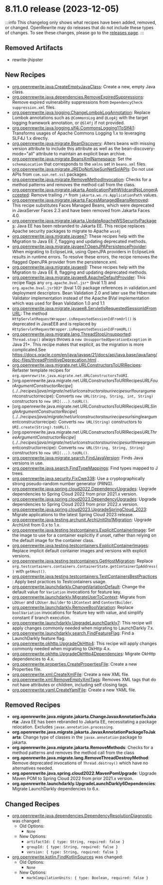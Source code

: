 # 8.11.0 release (2023-12-05)

:::info
This changelog only shows what recipes have been added, removed, or changed. OpenRewrite may do releases that do not include these types of changes. To see these changes, please go to the [releases page](https://github.com/openrewrite/rewrite/releases).
:::

## Removed Artifacts
* rewrite-jhipster

## New Recipes

* [org.openrewrite.java.CreateEmptyJavaClass](../../recipes/java/createemptyjavaclass): Create a new, empty Java class. 
* [org.openrewrite.java.dependencies.RemoveExpiredSuppressions](../../recipes/java/dependencies/removeexpiredsuppressions): Remove expired vulnerability suppressions from `DependencyCheck` `suppression.xml` files. 
* [org.openrewrite.java.logging.ChangeLombokLogAnnotation](../../recipes/java/logging/changelomboklogannotation): Replace Lombok annotations such as `@CommonsLog` and `@Log4j` with the target logging framework annotation, or `@Sl4fj` if not provided. 
* [org.openrewrite.java.logging.slf4j.CommonsLogging1ToSlf4j1](../../recipes/java/logging/slf4j/commonslogging1toslf4j1): Transforms usages of Apache Commons Logging 1.x to leveraging SLF4J 1.x directly. 
* [org.openrewrite.java.migrate.BeanDiscovery](../../recipes/java/migrate/beandiscovery): Alters beans with missing version attribute to include this attribute as well as the bean-discovery-mode="all" attribute to maintain an explicit bean archive. 
* [org.openrewrite.java.migrate.BeansXmlNamespace](../../recipes/java/migrate/beansxmlnamespace): Set the `schemaLocation` that corresponds to the `xmlns` set in `beans.xml` files. 
* [org.openrewrite.java.migrate.JREDoNotUseSunNetSslAPIs](../../recipes/java/migrate/jredonotusesunnetsslapis): Do not use APIs from `com.sun.net.ssl` packages. 
* [org.openrewrite.java.migrate.RemoveMethodInvocation](../../recipes/java/migrate/removemethodinvocation): Checks for a method patterns and removes the method call from the class. 
* [org.openrewrite.java.migrate.jakarta.ApplicationPathWildcardNoLongerAccepted](../../recipes/java/migrate/jakarta/applicationpathwildcardnolongeraccepted): Remove trailing `/*` from `jakarta.ws.rs.ApplicationPath` values. 
* [org.openrewrite.java.migrate.jakarta.FacesManagedBeansRemoved](../../recipes/java/migrate/jakarta/facesmanagedbeansremoved): This recipe substitutes Faces Managed Beans, which were deprecated in JavaServer Faces 2.3 and have been removed from Jakarta Faces 4.0. 
* [org.openrewrite.java.migrate.jakarta.UpdateApacheWSSecurityPackages](../../recipes/java/migrate/jakarta/updateapachewssecuritypackages): Java EE has been rebranded to Jakarta EE.  This recipe replaces Apache security packages to migrate to Apache `wss4j` 
* [org.openrewrite.java.migrate.javaee7](../../recipes/java/migrate/javaee7): These recipes help with the Migration to Java EE 7, flagging and updating deprecated methods. 
* [org.openrewrite.java.migrate.javaee7.OpenJPAPersistenceProvider](../../recipes/java/migrate/javaee7/openjpapersistenceprovider): When migrating  to EclipseLink, using OpenJPA providers in EclipseLink results in runtime errors. To resolve these errors,  the recipe removes the flagged OpenJPA provider from the persistence.xml. 
* [org.openrewrite.java.migrate.javaee8](../../recipes/java/migrate/javaee8): These recipes help with the Migration to Java EE 8, flagging and updating deprecated methods. 
* [org.openrewrite.java.migrate.javaee8.ApacheDefaultProvider](../../recipes/java/migrate/javaee8/apachedefaultprovider): This recipe flags any `org.apache.bval.jsr*` (bval 1.1) and `org.apache.bval.jsr303*` (bval 1.0) package references in validation.xml deployment descriptors.  Bean Validation 2.0 and later use the Hibernate Validator implementation instead of the  Apache BVal implementation which was used for Bean Validation 1.0 and 1.1 
* [org.openrewrite.java.migrate.javaee8.ServletIsRequestedSessionIdFromURL](../../recipes/java/migrate/javaee8/servletisrequestedsessionidfromurl): The  method `HttpServletRequestWrapper.isRequestedSessionIdFromUrl()` is deprecated in JavaEE8 and is replaced by `HttpServletRequestWrapper.isRequestedSessionIdFromURL()` 
* [org.openrewrite.java.migrate.lang.ThreadStopUnsupported](../../recipes/java/migrate/lang/threadstopunsupported): `Thread.stop()` always throws a `new UnsupportedOperationException` in Java 21+. This recipe makes that explicit, as the migration is more complicated.See https://docs.oracle.com/en/java/javase/21/docs/api/java.base/java/lang/doc-files/threadPrimitiveDeprecation.html . 
* [org.openrewrite.java.migrate.net.URLConstructorsToURIRecipes](../../recipes/java/migrate/net/urlconstructorstourirecipes): Refaster template recipes for `org.openrewrite.java.migrate.net.URLConstructorsToURI`. 
* [org.openrewrite.java.migrate.net.URLConstructorsToURIRecipes$URLFourArgumentConstructorRecipe](../../recipes/java/migrate/net/urlconstructorstourirecipes$urlfourargumentconstructorrecipe): Converts `new URL(String, String, int, String)` constructors to `new URI(...).toURL()`. 
* [org.openrewrite.java.migrate.net.URLConstructorsToURIRecipes$URLSingleArgumentConstructorRecipe](../../recipes/java/migrate/net/urlconstructorstourirecipes$urlsingleargumentconstructorrecipe): Converts `new URL(String)` constructors to `URI.create(String).toURL()`. 
* [org.openrewrite.java.migrate.net.URLConstructorsToURIRecipes$URLThreeArgumentConstructorRecipe](../../recipes/java/migrate/net/urlconstructorstourirecipes$urlthreeargumentconstructorrecipe): Converts `new URL(String, String, String)` constructors to `new URI(...).toURL()`. 
* [org.openrewrite.java.migrate.search.FindJavaVersion](../../recipes/java/migrate/search/findjavaversion): Finds Java versions in use. 
* [org.openrewrite.java.search.FindTypeMappings](../../recipes/java/search/findtypemappings): Find types mapped to J trees. 
* [org.openrewrite.java.security.FixCwe338](../../recipes/java/security/fixcwe338): Use a cryptographically strong pseudo-random number generator (PRNG). 
* [org.openrewrite.java.spring.cloud2022.DependencyUpgrades](../../recipes/java/spring/cloud2022/dependencyupgrades): Upgrade dependencies to Spring Cloud 2022 from prior 2021.x version. 
* [org.openrewrite.java.spring.cloud2023.DependencyUpgrades](../../recipes/java/spring/cloud2023/dependencyupgrades): Upgrade dependencies to Spring Cloud 2023 from prior 2022.x version. 
* [org.openrewrite.java.spring.cloud2023.UpgradeSpringCloud_2023](../../recipes/java/spring/cloud2023/upgradespringcloud_2023): Migrate applications to the latest Spring Cloud 2023 release. 
* [org.openrewrite.java.testing.archunit.ArchUnit0to1Migration](../../recipes/java/testing/archunit/archunit0to1migration): Upgrade ArchUnit from 0.x to 1.x. 
* [org.openrewrite.java.testing.testcontainers.ExplicitContainerImage](../../recipes/java/testing/testcontainers/explicitcontainerimage): Set the image to use for a container explicitly if unset, rather than relying on the default image for the container class. 
* [org.openrewrite.java.testing.testcontainers.ExplicitContainerImages](../../recipes/java/testing/testcontainers/explicitcontainerimages): Replace implicit default container images and versions with explicit versions. 
* [org.openrewrite.java.testing.testcontainers.GetHostMigration](../../recipes/java/testing/testcontainers/gethostmigration): Replace `org.testcontainers.containers.ContainerState.getContainerIpAddress()` with `getHost()`. 
* [org.openrewrite.java.testing.testcontainers.TestContainersBestPractices](../../recipes/java/testing/testcontainers/testcontainersbestpractices): Apply best practices to Testcontainers usage. 
* [org.openrewrite.launchdarkly.ChangeVariationDefault](../../recipes/launchdarkly/changevariationdefault): Change the default value for `Variation` invocations for feature key. 
* [org.openrewrite.launchdarkly.MigrateUserToContext](../../recipes/launchdarkly/migrateusertocontext): Migrate from `LDUser` and `LDUser.Builder` to `LDContext` and `ContextBuilder`. 
* [org.openrewrite.launchdarkly.RemoveBoolVariation](../../recipes/launchdarkly/removeboolvariation): Replace `boolVariation` invocations for feature key with value, and simplify constant if branch execution. 
* [org.openrewrite.launchdarkly.UpgradeLaunchDarkly7](../../recipes/launchdarkly/upgradelaunchdarkly7): This recipe will apply changes commonly needed when migrating to LaunchDarkly 7.x. 
* [org.openrewrite.launchdarkly.search.FindFeatureFlag](../../recipes/launchdarkly/search/findfeatureflag): Find a LaunchDarkly feature flag. 
* [org.openrewrite.okhttp.UpgradeOkHttp4](../../recipes/okhttp/upgradeokhttp4): This recipe will apply changes commonly needed when migrating to OkHttp 4.x. 
* [org.openrewrite.okhttp.UpgradeOkHttp4Dependencies](../../recipes/okhttp/upgradeokhttp4dependencies): Migrate OkHttp dependencies to 4.x. 
* [org.openrewrite.properties.CreatePropertiesFile](../../recipes/properties/createpropertiesfile): Create a new Properties file. 
* [org.openrewrite.xml.CreateXmlFile](../../recipes/xml/createxmlfile): Create a new XML file. 
* [org.openrewrite.xml.RemoveEmptyXmlTags](../../recipes/xml/removeemptyxmltags): Removes XML tags that do not have attributes or children, including self closing tags. 
* [org.openrewrite.yaml.CreateYamlFile](../../recipes/yaml/createyamlfile): Create a new YAML file. 

## Removed Recipes

* **org.openrewrite.java.migrate.jakarta.ChangeJavaxAnnotationToJakarta**: Java EE has been rebranded to Jakarta EE, necessitating a package relocation. Excludes `javax.annotation.processing`. 
* **org.openrewrite.java.migrate.jakarta.JavaxAnnotationPackageToJakarta**: Change type of classes in the `javax.annotation` package to jakarta. 
* **org.openrewrite.java.migrate.jakarta.RemoveMethods**: Checks for a method patterns and removes the method call from the class 
* **org.openrewrite.java.migrate.lang.RemoveThreadDestroyMethod**: Remove deprecated invocations of `Thread.destroy()` which have no alternatives needed. 
* **org.openrewrite.java.spring.cloud2022.MavenPomUpgrade**: Upgrade Maven POM to Spring Cloud 2022 from prior 2021.x version. 
* **org.openrewrite.launchdarkly.UpgradeLaunchDarkly6Dependencies**: Migrate LaunchDarkly dependencies to 6.x. 

## Changed Recipes

* [org.openrewrite.java.dependencies.DependencyResolutionDiagnostic](../../recipes/java/dependencies/dependencyresolutiondiagnostic) was changed:
  * Old Options:
    * `None`
  * New Options:
    * `artifactId: { type: String, required: false }`
    * `groupId: { type: String, required: false }`
    * `version: { type: String, required: false }`
* [org.openrewrite.kotlin.FindKotlinSources](../../recipes/kotlin/findkotlinsources) was changed:
  * Old Options:
    * `None`
  * New Options:
    * `markCompilationUnits: { type: Boolean, required: false }`